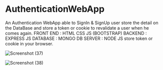 # AuthenticationWebApp
An Authentication WebApp able to SignIn &amp; SignUp user store the detail on the DataBase and store a token or cookie to revalidate a user when he comes again. 
FRONT END : HTML CSS JS (BOOTSTRAP)
BACKEND : EXPRESS JS
DATABASE : MONGO DB
SERVER : NODE JS
store token or cookie in your browser.



![Screenshot (37)](https://user-images.githubusercontent.com/89193946/183067354-199ea571-8f3f-4609-8ec5-c9f405c5a3f5.png)



![Screenshot (38)](https://user-images.githubusercontent.com/89193946/183067333-8f4cbcf9-85d1-4619-84c2-2a8bb6bde491.png)
